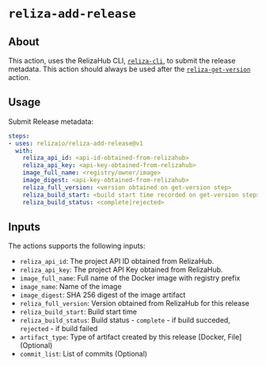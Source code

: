 # `reliza-add-release`

## About
This action, uses the RelizaHub CLI, [`reliza-cli`](https://github.com/relizaio/reliza-cli), to submit the release metadata.
This action should always be used after the [`reliza-get-version`](https://github.com/relizaio/reliza-get-version) action.

## Usage

Submit Release metadata:

```yaml
steps:
- uses: relizaio/reliza-add-release@v1
  with:
    reliza_api_id: <api-id-obtained-from-relizahub>
    reliza_api_key: <api-key-obtained-from-relizahub>
    image_full_name: <registry/owner/image>
    image_digest: <api-key-obtained-from-relizahub>
    reliza_full_version: <version obtained on get-version step>
    reliza_build_start: <build start time recorded on get-version step>
    reliza_build_status: <complete|rejected>
```

## Inputs
The actions supports the following inputs:

- `reliza_api_id`: The project API ID obtained from RelizaHub.
- `reliza_api_key`: The project API Key obtained from RelizaHub.
- `image_full_name`: Full name of the Docker image with registry prefix
- `image_name`: Name of the image
- `image_digest`: SHA 256 digest of the image artifact
- `reliza_full_version`: Version obtained from RelizaHub for this release
- `reliza_build_start`: Build start time
- `reliza_build_status`: Build status - `complete` - if build succeded,  `rejected` - if build failed
- `artifact_type`: Type of artifact created by this release [Docker, File] (Optional)
- `commit_list`: List of commits (Optional)
